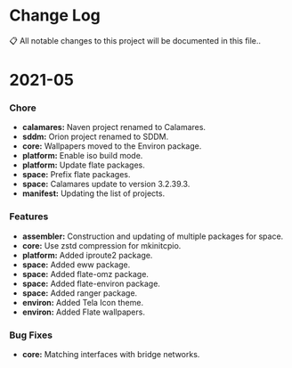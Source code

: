 # Change Log

📋 All notable changes to this project will be documented in this file..

# 2021-05

### Chore

- **calamares:** Naven project renamed to Calamares.
- **sddm:** Orion project renamed to SDDM.
- **core:** Wallpapers moved to the Environ package.
- **platform:** Enable iso build mode.
- **platform:** Update flate packages.
- **space:** Prefix flate packages.
- **space:** Calamares update to version 3.2.39.3.
- **manifest:** Updating the list of projects.

### Features

- **assembler:** Construction and updating of multiple packages for space.
- **core:** Use zstd compression for mkinitcpio.
- **platform:** Added iproute2 package.
- **space:** Added eww package.
- **space:** Added flate-omz package.
- **space:** Added flate-environ package.
- **space:** Added ranger package.
- **environ:** Added Tela Icon theme.
- **environ:** Added Flate wallpapers.

### Bug Fixes

- **core:** Matching interfaces with bridge networks.
